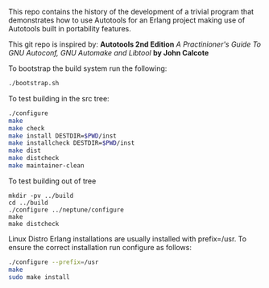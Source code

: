 This repo contains the history of the development of a trivial program that
demonstrates how to use Autotools for an Erlang project making use of
Autotools built in portability features.

This git repo is inspired by:
**Autotools 2nd Edition**
*A Practinioner's Guide To GNU Autoconf, GNU Automake and Libtool*
**by John Calcote**

To bootstrap the build system run the following:
```bash
./bootstrap.sh
```

To test building in the src tree:
```bash
./configure
make
make check
make install DESTDIR=$PWD/inst
make installcheck DESTDIR=$PWD/inst
make dist
make distcheck
make maintainer-clean
```

To test building out of tree
```
mkdir -pv ../build
cd ../build
./configure ../neptune/configure
make
make distcheck
```

Linux Distro Erlang installations are usually installed with prefix=/usr. To
ensure the correct installation run configure as follows:
```bash
./configure --prefix=/usr
make
sudo make install
```
